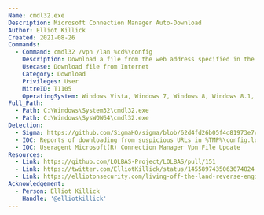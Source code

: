 ```yaml
---
Name: cmdl32.exe
Description: Microsoft Connection Manager Auto-Download
Author: Elliot Killick
Created: 2021-08-26
Commands:
  - Command: cmdl32 /vpn /lan %cd%\config
    Description: Download a file from the web address specified in the configuration file. The downloaded file will be in %TMP% under the name VPNXXXX.tmp where "X" denotes a random number or letter.
    Usecase: Download file from Internet
    Category: Download
    Privileges: User
    MitreID: T1105
    OperatingSystem: Windows Vista, Windows 7, Windows 8, Windows 8.1, Windows 10, Windows 11
Full_Path:
  - Path: C:\Windows\System32\cmdl32.exe
  - Path: C:\Windows\SysWOW64\cmdl32.exe
Detection:
  - Sigma: https://github.com/SigmaHQ/sigma/blob/62d4fd26b05f4d81973e7c8e80d7c1a0c6a29d0e/rules/windows/process_creation/proc_creation_win_lolbin_cmdl32.yml
  - IOC: Reports of downloading from suspicious URLs in %TMP%\config.log
  - IOC: Useragent Microsoft(R) Connection Manager Vpn File Update
Resources:
  - Link: https://github.com/LOLBAS-Project/LOLBAS/pull/151
  - Link: https://twitter.com/ElliotKillick/status/1455897435063074824
  - Link: https://elliotonsecurity.com/living-off-the-land-reverse-engineering-methodology-plus-tips-and-tricks-cmdl32-case-study/
Acknowledgement:
  - Person: Elliot Killick
    Handle: '@elliotkillick'
---
```

